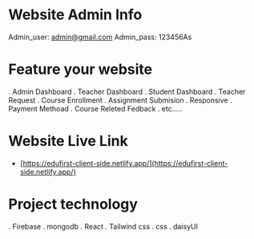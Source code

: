 # Website Admin Info
Admin_user: admin@gmail.com
Admin_pass: 123456As

# Feature your website
. Admin Dashboard
. Teacher Dashboard
. Student Dashboard
. Teacher Request 
. Course Enrollment
. Assignment Submision
. Responsive
. Payment Methoad
. Course Releted Fedback
. etc.....

# Website Live Link
- [https://edufirst-client-side.netlify.app/](https://edufirst-client-side.netlify.app/)

# Project technology
. Firebase
. mongodb
. React
. Tailwind css
. css
. daisyUI


